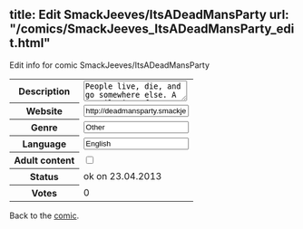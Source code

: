 title: Edit SmackJeeves/ItsADeadMansParty
url: "/comics/SmackJeeves_ItsADeadMansParty_edit.html"
---
Edit info for comic SmackJeeves/ItsADeadMansParty

<form name="comic" action="http://gaepostmail.appengine.com/comic" name="post">
<table class="comicinfo">
<tr>
<th>Description</th><td><textarea name="description">People live, die, and go somewhere else. A compilation of stories about purgatory and its inhabitants.</textarea></td>
</tr>
<tr>
<th>Website</th><td><input type="text" name="url" value="http://deadmansparty.smackjeeves.com/comics/"/></td>
</tr>
<tr>
<th>Genre</th><td><input type="text" name="genre" value="Other"/></td>
</tr>
<tr>
<th>Language</th><td><input type="text" name="language" value="English"/></td>
</tr>
<tr>
<th>Adult content</th><td><input type="checkbox" name="adult" value="adult" /></td>
</tr>
<tr>
<th>Status</th><td>ok on 23.04.2013</td>
</tr>
<tr>
<th>Votes</th><td>0</div></td>
</tr>
</table>
</form>

Back to the [comic](/comics/SmackJeeves_ItsADeadMansParty.html).
